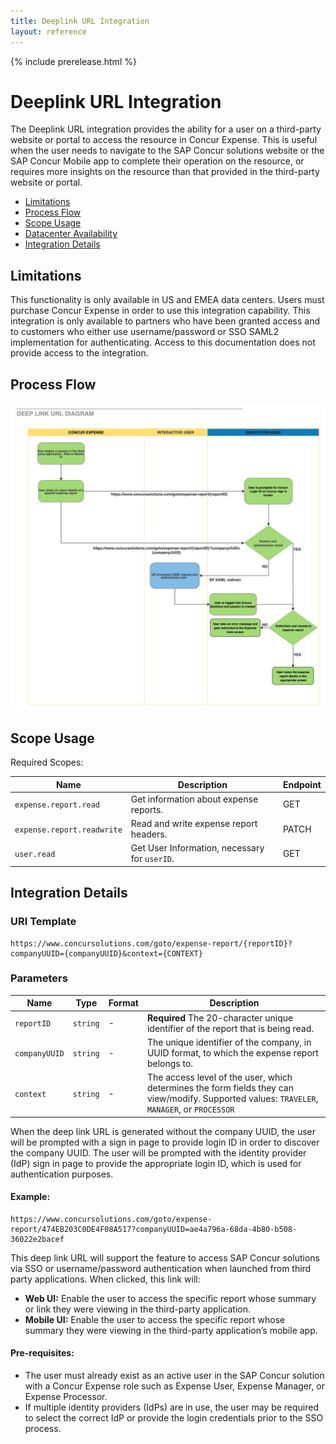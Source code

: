```yaml
---
title: Deeplink URL Integration
layout: reference
---
```


{% include prerelease.html %}

# Deeplink URL Integration

The Deeplink URL integration provides the ability for a user on a third-party website or portal to access the resource in Concur Expense. This is useful when the user needs to navigate to the SAP Concur solutions website or the SAP Concur Mobile app to complete their operation on the resource, or requires more insights on the resource than that provided in the third-party website or portal.  

* [Limitations](#limitations)
* [Process Flow](#process-flow)
* [Scope Usage](#scope-usage)
* [Datacenter Availability](#datacenter-availability)
* [Integration Details](#integration-details)

## <a name="limitations"></a>Limitations

This functionality is only available in US and EMEA data centers. Users must purchase Concur Expense in order to use this integration capability. This integration is only available to partners who have been granted access and to customers who either use username/password or SSO SAML2 implementation for authenticating. Access to this documentation does not provide access to the integration.   

## <a name="process-flow"></a>Process Flow

![Process Flow for Deeplink URL for an Expense Report](./Deeplink-url.png)

## <a name="scope-usage"></a>Scope Usage

Required Scopes:

| Name|Description|Endpoint|
| ---|---|---|
|`expense.report.read`| Get information about expense reports.|GET|
|`expense.report.readwrite`|Read and write expense report headers.|PATCH|
|`user.read`|Get User Information, necessary for `userID`.|GET|

## <a name="integration-details"></a>Integration Details

### URI Template

```shell
https://www.concursolutions.com/goto/expense-report/{reportID}?companyUUID={companyUUID}&context={CONTEXT}
```
### Parameters

|Name|Type|Format|Description|
|---|---|---|---|
|`reportID`|`string`|-|**Required** The 20-character unique identifier of the report that is being read.|
|`companyUUID`|`string`|-|The unique identifier of the company, in UUID format, to which the expense report belongs to.|
|`context`|`string`|-|The access level of the user, which determines the form fields they can view/modify. Supported values: `TRAVELER`, `MANAGER`, or `PROCESSOR`|

When the deep link URL is generated without the company UUID, the user will be prompted with a sign in page to provide login ID in order to discover the company UUID. The user will be prompted with the identity provider (IdP) sign in page to provide the appropriate login ID, which is used for authentication purposes.

#### Example:

```shell
https://www.concursolutions.com/goto/expense-report/474EB203C0DE4F08A517?companyUUID=ae4a796a-68da-4b80-b508-36022e2bacef
```

This deep link URL will support the feature to access SAP Concur solutions via SSO or username/password authentication when launched from third party applications. When clicked, this link will:

* **Web UI:** Enable the user to access the specific report whose summary or link they were viewing in the third-party application.
* **Mobile UI:** Enable the user to access the specific report whose summary they were viewing in the third-party application’s mobile app.

#### Pre-requisites:

* The user must already exist as an active user in the SAP Concur solution with a Concur Expense role such as Expense User, Expense Manager, or Expense Processor.
*	If multiple identity providers (IdPs) are in use, the user may be required to select the correct IdP or provide the login credentials prior to the SSO process.
